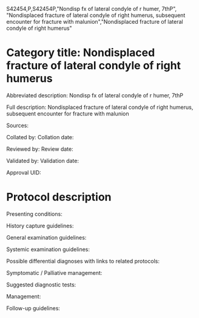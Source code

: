 S42454,P,S42454P,"Nondisp fx of lateral condyle of r humer, 7thP", "Nondisplaced fracture of lateral condyle of right humerus, subsequent encounter for fracture with malunion","Nondisplaced fracture of lateral condyle of right humerus"
# Category title: Nondisplaced fracture of lateral condyle of right humerus

Abbreviated description: Nondisp fx of lateral condyle of r humer, 7thP

Full description: Nondisplaced fracture of lateral condyle of right humerus, subsequent encounter for fracture with malunion

Sources:

Collated by:
Collation date:

Reviewed by:
Review date:

Validated by:
Validation date:

Approval UID:

# Protocol description

Presenting conditions:

History capture guidelines:

General examination guidelines:

Systemic examination guidelines:

Possible differential diagnoses with links to related protocols:

Symptomatic / Palliative management:

Suggested diagnostic tests:

Management:

Follow-up guidelines:
